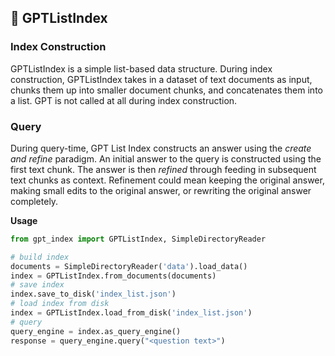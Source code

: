 ## 🔗 GPTListIndex

### Index Construction

GPTListIndex is a simple list-based data structure. During index construction, GPTListIndex takes in a dataset of text documents as input, chunks them up into smaller document chunks, and concatenates them into a list. GPT is not called at all during index construction.

### Query

During query-time, GPT List Index constructs an answer using the _create and refine_ paradigm. An initial answer to the query is constructed using the first text chunk. The answer is then _refined_ through feeding in subsequent text chunks as context. Refinement could mean keeping the original answer, making small edits to the original answer, or rewriting the original answer completely.

**Usage**

```python
from gpt_index import GPTListIndex, SimpleDirectoryReader

# build index
documents = SimpleDirectoryReader('data').load_data()
index = GPTListIndex.from_documents(documents)
# save index
index.save_to_disk('index_list.json')
# load index from disk
index = GPTListIndex.load_from_disk('index_list.json')
# query
query_engine = index.as_query_engine()
response = query_engine.query("<question text>")

```
